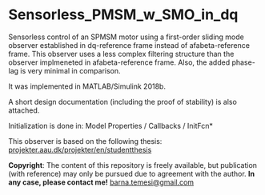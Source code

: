 # Sensorless_PMSM_w_SMO_in_dq
Sensorless control of an SPMSM motor using a first-order sliding mode observer established in dq-reference frame instead of afabeta-reference frame. This observer uses a less complex filtering structure than the observer implmeneted in afabeta-reference frame. Also, the added phase-lag is very minimal in comparison. 

It was implemented in MATLAB/Simulink 2018b.

A short design documentation (including the proof of stability) is also attached.

Initialization is done in: Model Properties / Callbacks / InitFcn*

This observer is based on the following thesis:
<a href="https://projekter.aau.dk/projekter/en/studentthesis/sensorless-control-of-pmsm-drive-using-slidingmodeobservers(96c2750d-2811-4e6c-b818-848f442a203b).html">projekter.aau.dk/projekter/en/studentthesis</a>


<b>Copyright</b>: The content of this repository is freely available, but publication (with reference) may only be pursued due to
agreement with the author. <b>In any case, please contact me!</b>
barna.temesi@gmail.com
